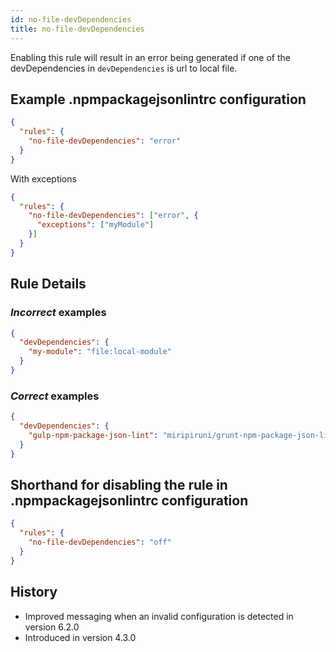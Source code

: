 ```yaml
---
id: no-file-devDependencies
title: no-file-devDependencies
---
```


Enabling this rule will result in an error being generated if one of the devDependencies in `devDependencies` is url to local file.

## Example .npmpackagejsonlintrc configuration

```json
{
  "rules": {
    "no-file-devDependencies": "error"
  }
}
```

With exceptions

```json
{
  "rules": {
    "no-file-devDependencies": ["error", {
      "exceptions": ["myModule"]
    }]
  }
}
```

## Rule Details

### *Incorrect* examples

```json
{
  "devDependencies": {
    "my-module": "file:local-module"
  }
}
```


### *Correct* examples


```json
{
  "devDependencies": {
    "gulp-npm-package-json-lint": "miripiruni/grunt-npm-package-json-lint"
  }
}
```

## Shorthand for disabling the rule in .npmpackagejsonlintrc configuration

```json
{
  "rules": {
    "no-file-devDependencies": "off"
  }
}
```

## History

* Improved messaging when an invalid configuration is detected in version 6.2.0
* Introduced in version 4.3.0
